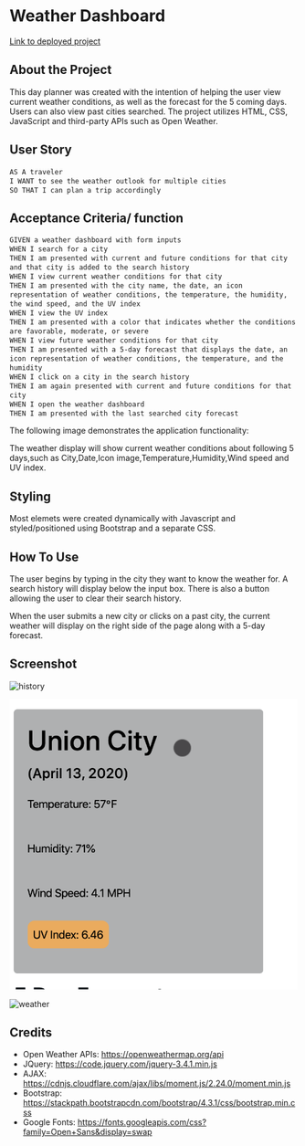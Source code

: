 # Weather Dashboard

[Link to deployed project](https://sinchochan.github.io/06homework/)

## About the Project
This day planner was created with the intention of helping the user view current weather conditions, as well as the forecast for the 5 coming days. Users can also view past cities searched. The project utilizes HTML, CSS, JavaScript and third-party APIs such as Open Weather.

## User Story

```
AS A traveler
I WANT to see the weather outlook for multiple cities
SO THAT I can plan a trip accordingly
```

## Acceptance Criteria/ function

```
GIVEN a weather dashboard with form inputs
WHEN I search for a city
THEN I am presented with current and future conditions for that city and that city is added to the search history
WHEN I view current weather conditions for that city
THEN I am presented with the city name, the date, an icon representation of weather conditions, the temperature, the humidity, the wind speed, and the UV index
WHEN I view the UV index
THEN I am presented with a color that indicates whether the conditions are favorable, moderate, or severe
WHEN I view future weather conditions for that city
THEN I am presented with a 5-day forecast that displays the date, an icon representation of weather conditions, the temperature, and the humidity
WHEN I click on a city in the search history
THEN I am again presented with current and future conditions for that city
WHEN I open the weather dashboard
THEN I am presented with the last searched city forecast
```

The following image demonstrates the application functionality:


The weather display will show current weather conditions about following 5 days,such as City,Date,Icon image,Temperature,Humidity,Wind speed and UV index.

## Styling

Most elemets were created dynamically with Javascript and styled/positioned using Bootstrap and a separate CSS.


## How To Use

The user begins by typing in the city they want to know the weather for. A search history will display below the input box. There is also a button allowing the user to clear their search history.

When the user submits a new city or clicks on a past city, the current weather will display on the right side of the page along with a 5-day forecast.

## Screenshot

![history](./assets/images/searchhistory.png "Screenshot of search history")

![city](./assets/images/city.png "Screenshot of city")

![weather](./assets/images/weatherinfo.png "Screenshot of waether info")




## Credits

* Open Weather APIs: https://openweathermap.org/api
* JQuery: https://code.jquery.com/jquery-3.4.1.min.js
* AJAX: https://cdnjs.cloudflare.com/ajax/libs/moment.js/2.24.0/moment.min.js
* Bootstrap: https://stackpath.bootstrapcdn.com/bootstrap/4.3.1/css/bootstrap.min.css
* Google Fonts: https://fonts.googleapis.com/css?family=Open+Sans&display=swap